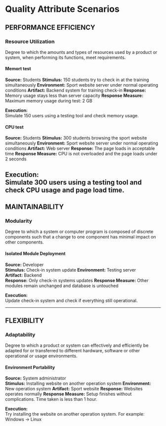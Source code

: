 # Quality Attribute Scenarios

## PERFORMANCE EFFICIENCY

### Resource Utilization
Degree to which the amounts and types of resources used by a product or system, when performing its functions, meet requirements.

#### Memort test

**Source:** Students
**Stimulus:** 150 students try to check in at the training simultaneously
**Environment:** Sport website server under normal operating conditions
**Artifact:** Backend system for training check-in 
**Response:** Memory usage stays less than server capacity
**Response Measure:** Maximum memory usage during test: 2 GB

**Execution:**  
Simulate 150 users using a testing tool and check memory usage.

#### CPU test

**Source:** Students
**Stimulus:** 300 students browsing the sport website simultaneously
**Environment:** Sport website server under normal operating conditions
**Artifact:** Web server
**Response:** The page loads in acceptable time
**Response Measure:** CPU is not overloaded and the page loads under 2 seconds

**Execution:**  
Simulate 300 users using a testing tool and check CPU usage and page load time.
---

## MAINTAINABILITY

### Modularity
Degree to which a system or computer program is composed of discrete components such that a change to one component has minimal impact on other components.

#### Isolated Module Deployment

**Source:** Developer  
**Stimulus:** Check-in system update
**Environment:** Testing server  
**Artifact:** Backend  
**Response:** Only check-in systems updates
**Response Measure:** Other modules remain unchanged and database is untouched

**Execution:**  
Update check-in system and check if everything still operational.

---

## FLEXIBILITY

### Adaptability
Degree to which a product or system can effectively and efficiently be adapted for or transferred to different hardware, software or other operational or usage environments.

#### Environment Portability

**Source:** System administrator  
**Stimulus:** Installing website on another operation system
**Environment:** New operation system 
**Artifact:** Sport website
**Response:** Websites operates normally
**Response Measure:** Setup finishes without complications. Time taken is less than 1 hour.

**Execution:**  
Try installing the website on another operation system. For example: Windows -> Linux